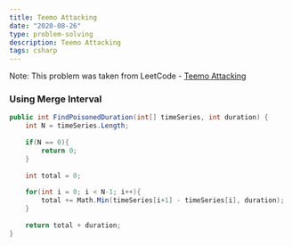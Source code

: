 ```yaml
---
title: Teemo Attacking
date: "2020-08-26"
type: problem-solving
description: Teemo Attacking
tags: csharp
---
```


Note: This problem was taken from LeetCode - [Teemo Attacking](https://leetcode.com/problems/teemo-attacking/)

### Using Merge Interval

```csharp
public int FindPoisonedDuration(int[] timeSeries, int duration) {
	int N = timeSeries.Length;
	
	if(N == 0){
		return 0;
	}
	
	int total = 0;
	
	for(int i = 0; i < N-1; i++){
		total += Math.Min(timeSeries[i+1] - timeSeries[i], duration);
	}
	
	return total + duration;
}
```
